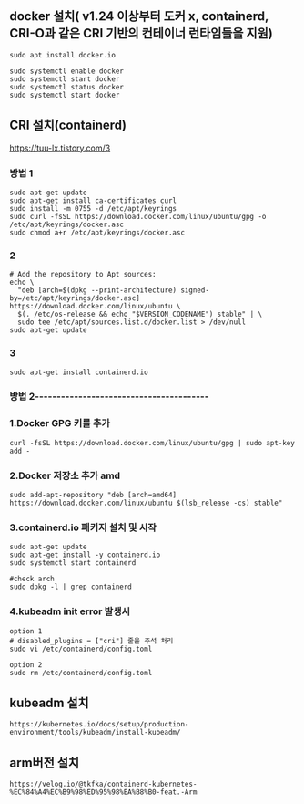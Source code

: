 ## docker 설치( v1.24 이상부터 도커 x, containerd, CRI-O과 같은 CRI 기반의 컨테이너 런타임들을 지원)

    sudo apt install docker.io

    sudo systemctl enable docker
    sudo systemctl start docker
    sudo systemctl status docker
    sudo systemctl start docker
    
## CRI 설치(containerd)

https://tuu-lx.tistory.com/3

### 방법 1


    sudo apt-get update
    sudo apt-get install ca-certificates curl
    sudo install -m 0755 -d /etc/apt/keyrings
    sudo curl -fsSL https://download.docker.com/linux/ubuntu/gpg -o /etc/apt/keyrings/docker.asc
    sudo chmod a+r /etc/apt/keyrings/docker.asc

### 2
    
    # Add the repository to Apt sources:
    echo \
      "deb [arch=$(dpkg --print-architecture) signed-by=/etc/apt/keyrings/docker.asc] https://download.docker.com/linux/ubuntu \
      $(. /etc/os-release && echo "$VERSION_CODENAME") stable" | \
      sudo tee /etc/apt/sources.list.d/docker.list > /dev/null
    sudo apt-get update

### 3

    sudo apt-get install containerd.io

### 방법 2----------------------------------------    

### 1.Docker GPG 키를 추가
    
    curl -fsSL https://download.docker.com/linux/ubuntu/gpg | sudo apt-key add -
    
### 2.Docker 저장소 추가 amd 
    
    sudo add-apt-repository "deb [arch=amd64] https://download.docker.com/linux/ubuntu $(lsb_release -cs) stable"

### 3.containerd.io 패키지 설치 및 시작

    sudo apt-get update
    sudo apt-get install -y containerd.io
    sudo systemctl start containerd

    #check arch
    sudo dpkg -l | grep containerd
### 4.kubeadm init error 발생시

    option 1
    # disabled_plugins = ["cri"] 줄을 주석 처리
    sudo vi /etc/containerd/config.toml
    
    option 2
    sudo rm /etc/containerd/config.toml
    
## kubeadm 설치

    https://kubernetes.io/docs/setup/production-environment/tools/kubeadm/install-kubeadm/


## arm버전 설치

    https://velog.io/@tkfka/containerd-kubernetes-%EC%84%A4%EC%B9%98%ED%95%98%EA%B8%B0-feat.-Arm

    
